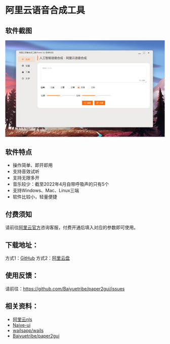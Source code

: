 # 阿里云语音合成工具

## 软件截图

![](../docs/images/aliyun-tts.png)

## 软件特点

- 操作简单、即开即用
- 支持音效试听
- 支持无限多开
- 音乐较少：截至2022年4月自带呼吸声的只有5个
- 支持Windows、Mac、Linux三端
- 软件比较小，轻量便捷

## 付费须知

请前往[阿里云官方](https://ai.aliyun.com/nls/tts)咨询客服，付费开通后填入对应的参数即可使用。

## 下载地址：

方式1：[GitHub](https://github.com/Baiyuetribe/paper2gui/releases/tag/Published)
方式2：[阿里云盘](https://www.aliyundrive.com/s/2b4hyudGkni)

## 使用反馈：

请前往：https://github.com/Baiyuetribe/paper2gui/issues

## 相关资料：

- [阿里云nls](https://ai.aliyun.com/nls)
- [Naive-ui](https://www.naiveui.com/zh-CN/os-theme)
- [wailsapp/wails](https://github.com/wailsapp/wails)
- [Baiyuetribe/paper2gui](https://github.com/Baiyuetribe/paper2gui)